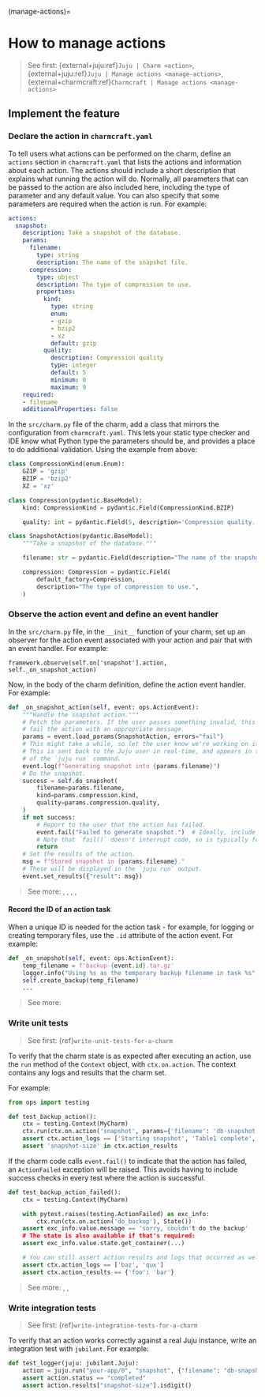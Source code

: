 (manage-actions)=
# How to manage actions
> See first: {external+juju:ref}`Juju | Charm <action>`, {external+juju:ref}`Juju | Manage actions <manage-actions>`, {external+charmcraft:ref}`Charmcraft | Manage actions <manage-actions>`

## Implement the feature

### Declare the action in `charmcraft.yaml`

To tell users what actions can be performed on the charm, define an `actions` section in `charmcraft.yaml` that lists the actions and information about each action. The actions should include a short description that explains what running the action will do. Normally, all parameters that can be passed to the action are also included here, including the type of parameter and any default value. You can also specify that some parameters are required when the action is run.
For example:

```yaml
actions:
  snapshot:
    description: Take a snapshot of the database.
    params:
      filename:
        type: string
        description: The name of the snapshot file.
      compression:
        type: object
        description: The type of compression to use.
        properties:
          kind:
            type: string
            enum:
            - gzip
            - bzip2
            - xz
            default: gzip
          quality:
            description: Compression quality
            type: integer
            default: 5
            minimum: 0
            maximum: 9
    required:
    - filename
    additionalProperties: false
```

In the `src/charm.py` file of the charm, add a class that mirrors the
configuration from `charmcraft.yaml`. This lets your static type checker and
IDE know what Python type the parameters should be, and provides a place to do
additional validation. Using the example from above:

```python
class CompressionKind(enum.Enum):
    GZIP = 'gzip'
    BZIP = 'bzip2'
    XZ = 'xz'

class Compression(pydantic.BaseModel):
    kind: CompressionKind = pydantic.Field(CompressionKind.BZIP)

    quality: int = pydantic.Field(5, description='Compression quality.', ge=0, le=9)

class SnapshotAction(pydantic.BaseModel):
    """Take a snapshot of the database."""

    filename: str = pydantic.Field(description="The name of the snapshot file.")

    compression: Compression = pydantic.Field(
        default_factory=Compression,
        description="The type of compression to use.",
    )
```

### Observe the action event and define an event handler

In the `src/charm.py` file, in the `__init__` function of your charm, set up an observer for the action event associated with your action and pair that with an event handler. For example:

```
framework.observe(self.on['snapshot'].action, self._on_snapshot_action)
```

Now, in the body of the charm definition, define the action event handler. For example:

```python
def _on_snapshot_action(self, event: ops.ActionEvent):
    """Handle the snapshot action."""
    # Fetch the parameters. If the user passes something invalid, this will
    # fail the action with an appropriate message.
    params = event.load_params(SnapshotAction, errors="fail")
    # This might take a while, so let the user know we're working on it.
    # This is sent back to the Juju user in real-time, and appears in the output
    # of the `juju run` command.
    event.log(f"Generating snapshot into {params.filename}")
    # Do the snapshot.
    success = self.do_snapshot(
        filename=params.filename,
        kind=params.compression.kind,
        quality=params.compression.quality,
    )
    if not success:
        # Report to the user that the action has failed.
        event.fail("Failed to generate snapshot.")  # Ideally, include more details than this!
        # Note that `fail()` doesn't interrupt code, so is typically followed by a `return`.
        return
    # Set the results of the action.
    msg = f"Stored snapshot in {params.filename}."
    # These will be displayed in the `juju run` output.
    event.set_results({"result": msg})
```

> See more: [](ops.ActionEvent.load_params), [](ops.ActionEvent.params), [](ops.ActionEvent.fail), [](ops.ActionEvent.set_results), [](ops.ActionEvent.log)

#### Record the ID of an action task

When a unique ID is needed for the action task - for example, for logging or creating temporary files, use the `.id` attribute of the action event. For example:

```python
def _on_snapshot(self, event: ops.ActionEvent):
    temp_filename = f'backup-{event.id}.tar.gz'
    logger.info("Using %s as the temporary backup filename in task %s", filename, event.id)
    self.create_backup(temp_filename)
    ...
```
> See more: [](ops.ActionEvent.id)

### Write unit tests

> See first: {ref}`write-unit-tests-for-a-charm`

To verify that the charm state is as expected after executing an action, use the `run` method of the `Context` object, with `ctx.on.action`. The context contains any logs and results that the charm set.

For example:

```python
from ops import testing

def test_backup_action():
    ctx = testing.Context(MyCharm)
    ctx.run(ctx.on.action('snapshot', params={'filename': 'db-snapshot.tar.gz'}), testing.State())
    assert ctx.action_logs == ['Starting snapshot', 'Table1 complete', 'Table2 complete']
    assert 'snapshot-size' in ctx.action_results
```

If the charm code calls `event.fail()` to indicate that the action has failed,
an `ActionFailed` exception will be raised. This avoids having to include
success checks in every test where the action is successful.

```python
def test_backup_action_failed():
    ctx = testing.Context(MyCharm)

    with pytest.raises(testing.ActionFailed) as exc_info:
        ctx.run(ctx.on.action('do_backup'), State())
    assert exc_info.value.message == 'sorry, couldn't do the backup'
    # The state is also available if that's required:
    assert exc_info.value.state.get_container(...)

    # You can still assert action results and logs that occurred as well as the failure:
    assert ctx.action_logs == ['baz', 'qux']
    assert ctx.action_results == {'foo': 'bar'}
```

> See more: [](ops.testing.Context.action_logs), [](ops.testing.Context.action_results), [](ops.testing.ActionFailed)

### Write integration tests

> See first: {ref}`write-integration-tests-for-a-charm`

To verify that an action works correctly against a real Juju instance, write an integration test with `jubilant`. For example:

```python
def test_logger(juju: jubilant.Juju):
    action = juju.run("your-app/0", "snapshot", {"filename": "db-snapshot.tar.gz"})
    assert action.status == "completed"
    assert action.results["snapshot-size"].isdigit()
```

